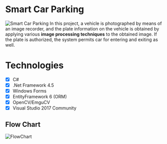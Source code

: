 # Smart Car Parking
![Smart Car Parking](https://www.dropbox.com/s/2hweg6t5mk06861/SmartCarPark.png?dl=1)
In this project, a vehicle is photographed by means of an image recorder, and the plate information on the vehicle is obtained by applying various **image processing techniques** to the obtained image. If the plate is authorized, the system permits car for entering and exiting as well.

# Technologies

 - [x] C#
 - [x] .Net Framework 4.5
 - [x] Windows Forms
 - [x] EntityFramework 6 (ORM)
 - [x] OpenCV/EmguCV
 - [x] Visual Studio 2017 Community

## Flow Chart
![FlowChart](https://www.dropbox.com/s/qizvqzluxwm8t08/FlowChartSmartCarPark.png?dl=1)
